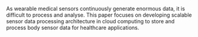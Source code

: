As wearable medical sensors continuously generate enormous data, it is difficult to process and analyse. This paper focuses on developing scalable sensor data processing architecture in cloud computing to store and process body sensor data for healthcare applications.
